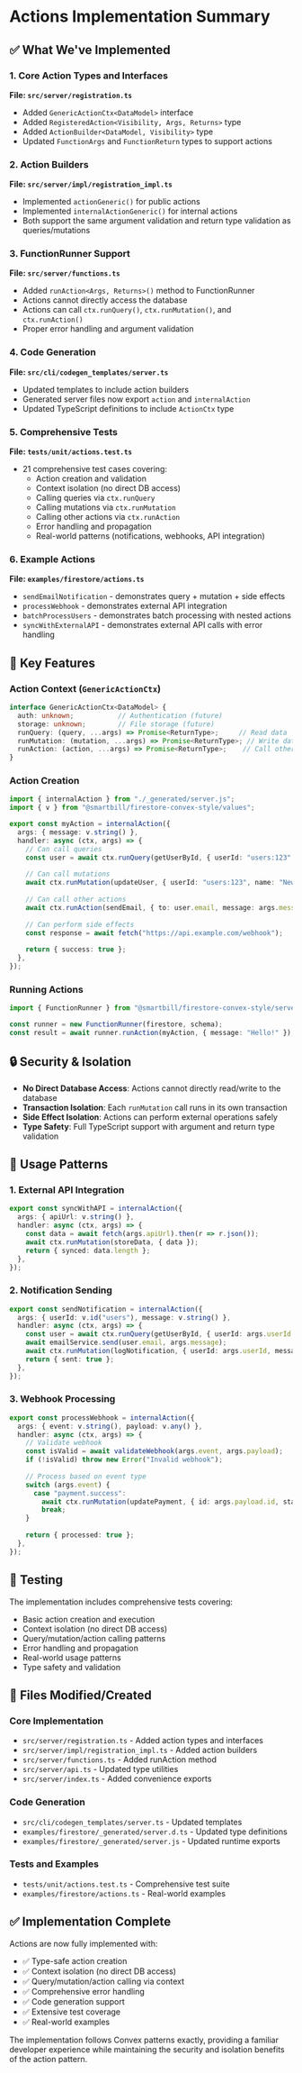 # Actions Implementation Summary

## ✅ What We've Implemented

### 1. Core Action Types and Interfaces

**File: `src/server/registration.ts`**
- Added `GenericActionCtx<DataModel>` interface
- Added `RegisteredAction<Visibility, Args, Returns>` type
- Added `ActionBuilder<DataModel, Visibility>` type
- Updated `FunctionArgs` and `FunctionReturn` types to support actions

### 2. Action Builders

**File: `src/server/impl/registration_impl.ts`**
- Implemented `actionGeneric()` for public actions
- Implemented `internalActionGeneric()` for internal actions
- Both support the same argument validation and return type validation as queries/mutations

### 3. FunctionRunner Support

**File: `src/server/functions.ts`**
- Added `runAction<Args, Returns>()` method to FunctionRunner
- Actions cannot directly access the database
- Actions can call `ctx.runQuery()`, `ctx.runMutation()`, and `ctx.runAction()`
- Proper error handling and argument validation

### 4. Code Generation

**File: `src/cli/codegen_templates/server.ts`**
- Updated templates to include action builders
- Generated server files now export `action` and `internalAction`
- Updated TypeScript definitions to include `ActionCtx` type

### 5. Comprehensive Tests

**File: `tests/unit/actions.test.ts`**
- 21 comprehensive test cases covering:
  - Action creation and validation
  - Context isolation (no direct DB access)
  - Calling queries via `ctx.runQuery`
  - Calling mutations via `ctx.runMutation`
  - Calling other actions via `ctx.runAction`
  - Error handling and propagation
  - Real-world patterns (notifications, webhooks, API integration)

### 6. Example Actions

**File: `examples/firestore/actions.ts`**
- `sendEmailNotification` - demonstrates query + mutation + side effects
- `processWebhook` - demonstrates external API integration
- `batchProcessUsers` - demonstrates batch processing with nested actions
- `syncWithExternalAPI` - demonstrates external API calls with error handling

## 🎯 Key Features

### Action Context (`GenericActionCtx`)
```typescript
interface GenericActionCtx<DataModel> {
  auth: unknown;           // Authentication (future)
  storage: unknown;        // File storage (future)
  runQuery: (query, ...args) => Promise<ReturnType>;     // Read data
  runMutation: (mutation, ...args) => Promise<ReturnType>; // Write data
  runAction: (action, ...args) => Promise<ReturnType>;    // Call other actions
}
```

### Action Creation
```typescript
import { internalAction } from "./_generated/server.js";
import { v } from "@smartbill/firestore-convex-style/values";

export const myAction = internalAction({
  args: { message: v.string() },
  handler: async (ctx, args) => {
    // Can call queries
    const user = await ctx.runQuery(getUserById, { userId: "users:123" });
    
    // Can call mutations
    await ctx.runMutation(updateUser, { userId: "users:123", name: "New Name" });
    
    // Can call other actions
    await ctx.runAction(sendEmail, { to: user.email, message: args.message });
    
    // Can perform side effects
    const response = await fetch("https://api.example.com/webhook");
    
    return { success: true };
  },
});
```

### Running Actions
```typescript
import { FunctionRunner } from "@smartbill/firestore-convex-style/server";

const runner = new FunctionRunner(firestore, schema);
const result = await runner.runAction(myAction, { message: "Hello!" });
```

## 🔒 Security & Isolation

- **No Direct Database Access**: Actions cannot directly read/write to the database
- **Transaction Isolation**: Each `runMutation` call runs in its own transaction
- **Side Effect Isolation**: Actions can perform external operations safely
- **Type Safety**: Full TypeScript support with argument and return type validation

## 🚀 Usage Patterns

### 1. External API Integration
```typescript
export const syncWithAPI = internalAction({
  args: { apiUrl: v.string() },
  handler: async (ctx, args) => {
    const data = await fetch(args.apiUrl).then(r => r.json());
    await ctx.runMutation(storeData, { data });
    return { synced: data.length };
  },
});
```

### 2. Notification Sending
```typescript
export const sendNotification = internalAction({
  args: { userId: v.id("users"), message: v.string() },
  handler: async (ctx, args) => {
    const user = await ctx.runQuery(getUserById, { userId: args.userId });
    await emailService.send(user.email, args.message);
    await ctx.runMutation(logNotification, { userId: args.userId, message: args.message });
    return { sent: true };
  },
});
```

### 3. Webhook Processing
```typescript
export const processWebhook = internalAction({
  args: { event: v.string(), payload: v.any() },
  handler: async (ctx, args) => {
    // Validate webhook
    const isValid = await validateWebhook(args.event, args.payload);
    if (!isValid) throw new Error("Invalid webhook");
    
    // Process based on event type
    switch (args.event) {
      case "payment.success":
        await ctx.runMutation(updatePayment, { id: args.payload.id, status: "paid" });
        break;
    }
    
    return { processed: true };
  },
});
```

## 🧪 Testing

The implementation includes comprehensive tests covering:
- Basic action creation and execution
- Context isolation (no direct DB access)
- Query/mutation/action calling patterns
- Error handling and propagation
- Real-world usage patterns
- Type safety and validation

## 📁 Files Modified/Created

### Core Implementation
- `src/server/registration.ts` - Added action types and interfaces
- `src/server/impl/registration_impl.ts` - Added action builders
- `src/server/functions.ts` - Added runAction method
- `src/server/api.ts` - Updated type utilities
- `src/server/index.ts` - Added convenience exports

### Code Generation
- `src/cli/codegen_templates/server.ts` - Updated templates
- `examples/firestore/_generated/server.d.ts` - Updated type definitions
- `examples/firestore/_generated/server.js` - Updated runtime exports

### Tests and Examples
- `tests/unit/actions.test.ts` - Comprehensive test suite
- `examples/firestore/actions.ts` - Real-world examples

## ✅ Implementation Complete

Actions are now fully implemented with:
- ✅ Type-safe action creation
- ✅ Context isolation (no direct DB access)
- ✅ Query/mutation/action calling via context
- ✅ Comprehensive error handling
- ✅ Code generation support
- ✅ Extensive test coverage
- ✅ Real-world examples

The implementation follows Convex patterns exactly, providing a familiar developer experience while maintaining the security and isolation benefits of the action pattern.
